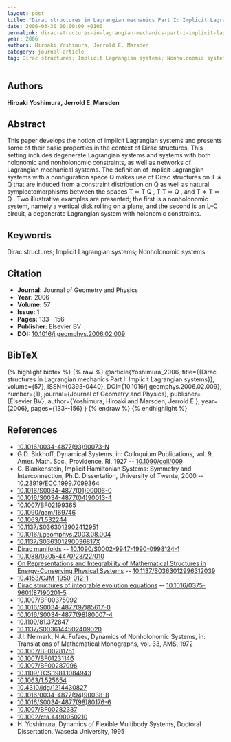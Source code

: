 ```yaml
---
layout: post
title: "Dirac structures in Lagrangian mechanics Part I: Implicit Lagrangian systems"
date: 2006-03-30 00:00:00 +0100
permalink: dirac-structures-in-lagrangian-mechanics-part-i-implicit-lagrangian-systems
year: 2006
authors: Hiroaki Yoshimura, Jerrold E. Marsden
category: journal-article
tag: Dirac structures; Implicit Lagrangian systems; Nonholonomic systems
---
```

 
## Authors
**Hiroaki Yoshimura, Jerrold E. Marsden**
 
## Abstract
This paper develops the notion of implicit Lagrangian systems and presents some of their basic properties in the context of Dirac structures. This setting includes degenerate Lagrangian systems and systems with both holonomic and nonholonomic constraints, as well as networks of Lagrangian mechanical systems. The definition of implicit Lagrangian systems with a configuration space Q makes use of Dirac structures on T ∗ Q that are induced from a constraint distribution on Q as well as natural symplectomorphisms between the spaces T ∗ T Q , T T ∗ Q , and T ∗ T ∗ Q . Two illustrative examples are presented; the first is a nonholonomic system, namely a vertical disk rolling on a plane, and the second is an L–C circuit, a degenerate Lagrangian system with holonomic constraints.
 
## Keywords
Dirac structures; Implicit Lagrangian systems; Nonholonomic systems
 
## Citation
- **Journal:** Journal of Geometry and Physics
- **Year:** 2006
- **Volume:** 57
- **Issue:** 1
- **Pages:** 133--156
- **Publisher:** Elsevier BV
- **DOI:** [10.1016/j.geomphys.2006.02.009](https://doi.org/10.1016/j.geomphys.2006.02.009)
 
## BibTeX
{% highlight bibtex %}
{% raw %}
@article{Yoshimura_2006,
  title={{Dirac structures in Lagrangian mechanics Part I: Implicit Lagrangian systems}},
  volume={57},
  ISSN={0393-0440},
  DOI={10.1016/j.geomphys.2006.02.009},
  number={1},
  journal={Journal of Geometry and Physics},
  publisher={Elsevier BV},
  author={Yoshimura, Hiroaki and Marsden, Jerrold E.},
  year={2006},
  pages={133--156}
}
{% endraw %}
{% endhighlight %}
 
## References
- [10.1016/0034-4877(93)90073-N](https://doi.org/10.1016/0034-4877(93)90073-N)
- G.D. Birkhoff, Dynamical Systems, in: Colloquium Publications, vol. 9, Amer. Math. Soc., Providence, RI, 1927 -- [10.1090/coll/009](https://doi.org/10.1090/coll/009)
- G. Blankenstein, Implicit Hamiltonian Systems: Symmetry and Interconnection, Ph.D. Dissertation, University of Twente, 2000 -- [10.23919/ECC.1999.7099364](https://doi.org/10.23919/ECC.1999.7099364)
- [10.1016/S0034-4877(01)90006-0](https://doi.org/10.1016/S0034-4877(01)90006-0)
- [10.1016/S0034-4877(04)90013-4](https://doi.org/10.1016/S0034-4877(04)90013-4)
- [10.1007/BF02199365](https://doi.org/10.1007/BF02199365)
- [10.1090/qam/169746](https://doi.org/10.1090/qam/169746)
- [10.1063/1.532244](https://doi.org/10.1063/1.532244)
- [10.1137/S0363012902412951](https://doi.org/10.1137/S0363012902412951)
- [10.1016/j.geomphys.2003.08.004](https://doi.org/10.1016/j.geomphys.2003.08.004)
- [10.1137/S036301290036817X](https://doi.org/10.1137/S036301290036817X)
- [Dirac manifolds](dirac-manifolds) -- [10.1090/S0002-9947-1990-0998124-1](https://doi.org/10.1090/S0002-9947-1990-0998124-1)
- [10.1088/0305-4470/23/22/010](https://doi.org/10.1088/0305-4470/23/22/010)
- [On Representations and Integrability of Mathematical Structures in Energy-Conserving Physical Systems](on-representations-and-integrability-of-mathematical-structures-in-energy-conserving-physical-systems) -- [10.1137/S0363012996312039](https://doi.org/10.1137/S0363012996312039)
- [10.4153/CJM-1950-012-1](https://doi.org/10.4153/CJM-1950-012-1)
- [Dirac structures of integrable evolution equations](dirac-structures-of-integrable-evolution-equations) -- [10.1016/0375-9601(87)90201-5](https://doi.org/10.1016/0375-9601(87)90201-5)
- [10.1007/BF00375092](https://doi.org/10.1007/BF00375092)
- [10.1016/S0034-4877(97)85617-0](https://doi.org/10.1016/S0034-4877(97)85617-0)
- [10.1016/S0034-4877(98)80007-4](https://doi.org/10.1016/S0034-4877(98)80007-4)
- [10.1109/81.372847](https://doi.org/10.1109/81.372847)
- [10.1137/S0036144502409020](https://doi.org/10.1137/S0036144502409020)
- J.I. Neimark, N.A. Fufaev, Dynamics of Nonholonomic Systems, in: Translations of Mathematical Monographs, vol. 33, AMS, 1972
- [10.1007/BF00281751](https://doi.org/10.1007/BF00281751)
- [10.1007/BF01231146](https://doi.org/10.1007/BF01231146)
- [10.1007/BF00287096](https://doi.org/10.1007/BF00287096)
- [10.1109/TCS.1981.1084943](https://doi.org/10.1109/TCS.1981.1084943)
- [10.1063/1.525654](https://doi.org/10.1063/1.525654)
- [10.4310/jdg/1214430827](https://doi.org/10.4310/jdg/1214430827)
- [10.1016/0034-4877(94)90038-8](https://doi.org/10.1016/0034-4877(94)90038-8)
- [10.1016/S0034-4877(98)80176-6](https://doi.org/10.1016/S0034-4877(98)80176-6)
- [10.1007/BF00282337](https://doi.org/10.1007/BF00282337)
- [10.1002/cta.4490050210](https://doi.org/10.1002/cta.4490050210)
- H. Yoshimura, Dynamics of Flexible Multibody Systems, Doctoral Dissertation, Waseda University, 1995

